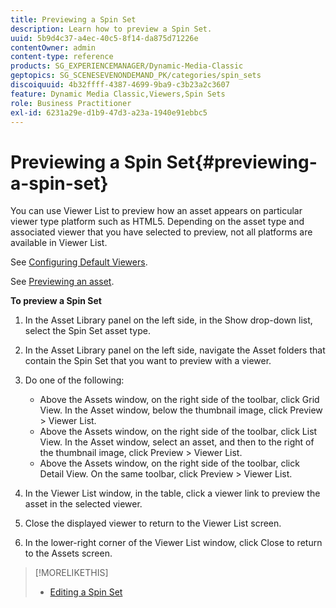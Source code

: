 ```yaml
---
title: Previewing a Spin Set
description: Learn how to preview a Spin Set.
uuid: 5b9d4c37-a4ec-40c5-8f14-da875d71226e
contentOwner: admin
content-type: reference
products: SG_EXPERIENCEMANAGER/Dynamic-Media-Classic
geptopics: SG_SCENESEVENONDEMAND_PK/categories/spin_sets
discoiquuid: 4b32ffff-4387-4699-9ba9-c3b23a2c3607
feature: Dynamic Media Classic,Viewers,Spin Sets
role: Business Practitioner
exl-id: 6231a29e-d1b9-47d3-a23a-1940e91ebbc5
---
```

# Previewing a Spin Set{#previewing-a-spin-set}

You can use Viewer List to preview how an asset appears on particular viewer type platform such as HTML5. Depending on the asset type and associated viewer that you have selected to preview, not all platforms are available in Viewer List.

See [Configuring Default Viewers](application-setup.md#configuring_default_viewers).

See [Previewing an asset](previewing-asset.md#previewing_an_asset).

**To preview a Spin Set**

1. In the Asset Library panel on the left side, in the Show drop-down list, select the Spin Set asset type.
1. In the Asset Library panel on the left side, navigate the Asset folders that contain the Spin Set that you want to preview with a viewer.
1. Do one of the following:

    * Above the Assets window, on the right side of the toolbar, click Grid View. In the Asset window, below the thumbnail image, click Preview > Viewer List.
    * Above the Assets window, on the right side of the toolbar, click List View. In the Asset window, select an asset, and then to the right of the thumbnail image, click Preview > Viewer List.
    * Above the Assets window, on the right side of the toolbar, click Detail View. On the same toolbar, click Preview > Viewer List.

1. In the Viewer List window, in the table, click a viewer link to preview the asset in the selected viewer.
1. Close the displayed viewer to return to the Viewer List screen.
1. In the lower-right corner of the Viewer List window, click Close to return to the Assets screen.

>[!MORELIKETHIS]
>
>* [Editing a Spin Set](creating-spin-set.md#editing-a-spin-set)
